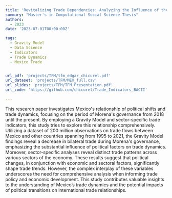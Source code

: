 ```yaml
---
title: 'Revitalizing Trade Dependencies: Analyzing the Influence of the 2018 Mexican Government Transition on Economic Patterns using a Gravity Model and Sector-Specific Indicators'
summary: "Master's in Computational Social Science Thesis"
authors:
  - 2023
date: '2023-07-01T00:00:00Z'

tags:
  - Gravity Model
  - Data Science
  - Indicators
  - Trade Dynamics
  - Mexico Trade


url_pdf: 'projects/TFM/tfm_edgar_chicurel.pdf'
url_dataset: 'projects/TFM/MEX_full.csv'
url_slides: 'projects/TFM/TFM_Presentation.pdf'
url_code: 'https://github.com/chicurel/Trade_Indicators_BACII'

---
```


This research paper investigates Mexico's relationship of political shifts and trade dynamics, focusing on the period of Morena's governance from 2018 until the present. By employing a Gravity Model and sector-specific trade indicators, this study tries to explore this relationship comprehensively. Utilizing a dataset of 200 million observations on trade flows between Mexico and other countries spanning from 1995 to 2021, the Gravity Model findings reveal a decrease in bilateral trade during Morena's governance, emphasizing the substantial influence of political factors on trade dynamics. Moreover, sector-specific analyses reveal distinct trade patterns across various sectors of the economy. These results suggest that political changes, in conjunction with economic and sectoral factors, significantly shape trade trends. However, the complex interplay of these variables underscores the need for comprehensive analysis when informing trade policy and economic development. This study contributes valuable insights to the understanding of Mexico’s trade dynamics and the potential impacts of political transitions on international trade relationships.

